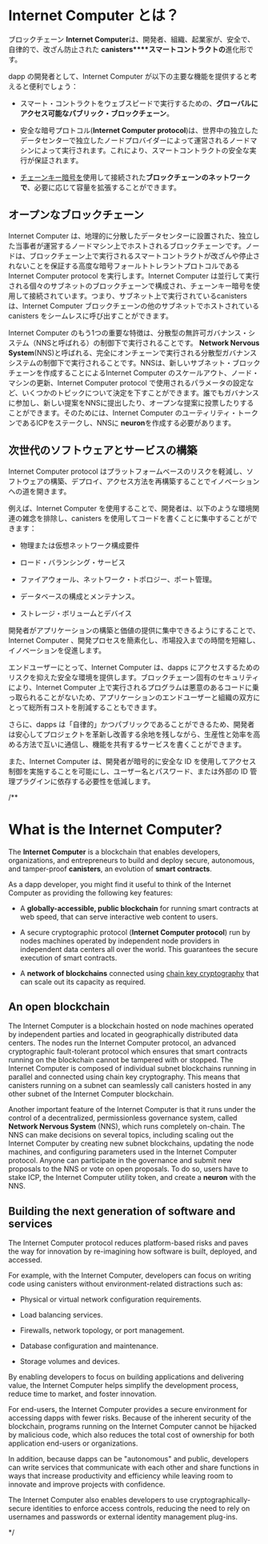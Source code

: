 # Internet Computer とは？

ブロックチェーン **Internet Computer**は、開発者、組織、起業家が、安全で、自律的で、改ざん防止された **canisters****スマートコントラクトの**進化形です。

dapp の開発者として、Internet Computer が以下の主要な機能を提供すると考えると便利でしょう：

- スマート・コントラクトをウェブスピードで実行するための、**グローバルにアクセス可能なパブリック・ブロックチェーン**。

- 安全な暗号プロトコル(**Internet Computer protocol**)は、世界中の独立したデータセンターで独立したノードプロバイダーによって運営されるノードマシンによって実行されます。これにより、スマートコントラクトの安全な実行が保証されます。

- [チェーンキー暗号を](https://internetcomputer.org/how-it-works/#Chain-key-cryptography)使用して接続された**ブロックチェーンのネットワークで**、必要に応じて容量を拡張することができます。

## オープンなブロックチェーン

Internet Computer は、地理的に分散したデータセンターに設置された、独立した当事者が運営するノードマシン上でホストされるブロックチェーンです。ノードは、ブロックチェーン上で実行されるスマートコントラクトが改ざんや停止されないことを保証する高度な暗号フォールトトレラントプロトコルであるInternet Computer protocol を実行します。Internet Computer は並行して実行される個々のサブネットのブロックチェーンで構成され、チェーンキー暗号を使用して接続されています。つまり、サブネット上で実行されているcanisters は、Internet Computer ブロックチェーンの他のサブネットでホストされているcanisters をシームレスに呼び出すことができます。

Internet Computer のもう1つの重要な特徴は、分散型の無許可ガバナンス・システム（NNSと呼ばれる）の制御下で実行されることです。 **Network Nervous System**(NNS)と呼ばれる、完全にオンチェーンで実行される分散型ガバナンスシステムの制御下で実行されることです。NNSは、新しいサブネット・ブロックチェーンを作成することによるInternet Computer のスケールアウト、ノード・マシンの更新、Internet Computer protocol で使用されるパラメータの設定など、いくつかのトピックについて決定を下すことができます。誰でもガバナンスに参加し、新しい提案をNNSに提出したり、オープンな提案に投票したりすることができます。そのためには、Internet Computer のユーティリティ・トークンであるICPをステークし、NNSに **neuron**を作成する必要があります。

## 次世代のソフトウェアとサービスの構築

Internet Computer protocol はプラットフォームベースのリスクを軽減し、ソフトウェアの構築、デプロイ、アクセス方法を再構築することでイノベーションへの道を開きます。

例えば、Internet Computer を使用することで、開発者は、以下のような環境関連の雑念を排除し、canisters を使用してコードを書くことに集中することができます：

- 物理または仮想ネットワーク構成要件

- ロード・バランシング・サービス

- ファイアウォール、ネットワーク・トポロジー、ポート管理。

- データベースの構成とメンテナンス。

- ストレージ・ボリュームとデバイス

開発者がアプリケーションの構築と価値の提供に集中できるようにすることで、Internet Computer 、開発プロセスを簡素化し、市場投入までの時間を短縮し、イノベーションを促進します。

エンドユーザーにとって、Internet Computer は、dapps にアクセスするためのリスクを抑えた安全な環境を提供します。ブロックチェーン固有のセキュリティにより、Internet Computer 上で実行されるプログラムは悪意のあるコードに乗っ取られることがないため、アプリケーションのエンドユーザーと組織の双方にとって総所有コストを削減することもできます。

さらに、dapps は「自律的」かつパブリックであることができるため、開発者は安心してプロジェクトを革新し改善する余地を残しながら、生産性と効率を高める方法で互いに通信し、機能を共有するサービスを書くことができます。

また、Internet Computer は、開発者が暗号的に安全な ID を使用してアクセス制御を実施することを可能にし、ユーザー名とパスワード、または外部の ID 管理プラグインに依存する必要性を低減します。

/**
# What is the Internet Computer?

The **Internet Computer** is a blockchain that enables developers, organizations, and entrepreneurs to build and deploy secure, autonomous, and tamper-proof **canisters**, an evolution of **smart contracts**.

As a dapp developer, you might find it useful to think of the Internet Computer as providing the following key features:

-   A **globally-accessible, public blockchain** for running smart contracts at web speed, that can serve interactive web content to users.

-   A secure cryptographic protocol (**Internet Computer protocol**) run by nodes machines operated by independent node providers in independent data centers all over the world. This guarantees the secure execution of smart contracts.

-   A **network of blockchains** connected using [chain key cryptography](https://internetcomputer.org/how-it-works/#Chain-key-cryptography) that can scale out its capacity as required.

## An open blockchain

The Internet Computer is a blockchain hosted on node machines operated by independent parties and located in geographically distributed data centers. The nodes run the Internet Computer protocol, an advanced cryptographic fault-tolerant protocol which ensures that smart contracts running on the blockchain cannot be tampered with or stopped. The Internet Computer is composed of individual subnet blockchains running in parallel and connected using chain key cryptography. This means that canisters running on a subnet can seamlessly call canisters hosted in any other subnet of the Internet Computer blockchain.

Another important feature of the Internet Computer is that it runs under the control of a decentralized, permissionless governance system, called **Network Nervous System** (NNS), which runs completely on-chain. The NNS can make decisions on several topics, including scaling out the Internet Computer by creating new subnet blockchains, updating the node machines, and configuring parameters used in the Internet Computer protocol. Anyone can participate in the governance and submit new proposals to the NNS or vote on open proposals. To do so, users have to stake ICP, the Internet Computer utility token, and create a **neuron** with the NNS.

## Building the next generation of software and services

The Internet Computer protocol reduces platform-based risks and paves the way for innovation by re-imagining how software is built, deployed, and accessed.

For example, with the Internet Computer, developers can focus on writing code using canisters without environment-related distractions such as:

-   Physical or virtual network configuration requirements.

-   Load balancing services.

-   Firewalls, network topology, or port management.

-   Database configuration and maintenance.

-   Storage volumes and devices.

By enabling developers to focus on building applications and delivering value, the Internet Computer helps simplify the development process, reduce time to market, and foster innovation.

For end-users, the Internet Computer provides a secure environment for accessing dapps with fewer risks. Because of the inherent security of the blockchain, programs running on the Internet Computer cannot be hijacked by malicious code, which also reduces the total cost of ownership for both application end-users or organizations.

In addition, because dapps can be "autonomous" and public, developers can write services that communicate with each other and share functions in ways that increase productivity and efficiency while leaving room to innovate and improve projects with confidence.

The Internet Computer also enables developers to use cryptographically-secure identities to enforce access controls, reducing the need to rely on usernames and passwords or external identity management plug-ins.

*/